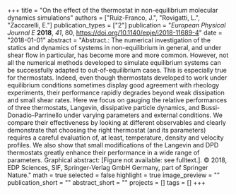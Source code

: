 +++
title = "On the effect of the thermostat in non-equilibrium molecular dynamics simulations"
authors = ["Ruiz-Franco, J.", "Rovigatti, L.", "Zaccarelli, E."]
publication_types = ["2"]
publication = "*European Physical Journal E* **2018**, *41*, 80, https://doi.org/10.1140/epje/i2018-11689-4"
date = "2018-01-01"
abstract = "Abstract.: The numerical investigation of the statics and dynamics of systems in non-equilibrium in general, and under shear flow in particular, has become more and more common. However, not all the numerical methods developed to simulate equilibrium systems can be successfully adapted to out-of-equilibrium cases. This is especially true for thermostats. Indeed, even though thermostats developed to work under equilibrium conditions sometimes display good agreement with rheology experiments, their performance rapidly degrades beyond weak dissipation and small shear rates. Here we focus on gauging the relative performances of three thermostats, Langevin, dissipative particle dynamics, and Bussi-Donadio-Parrinello under varying parameters and external conditions. We compare their effectiveness by looking at different observables and clearly demonstrate that choosing the right thermostat (and its parameters) requires a careful evaluation of, at least, temperature, density and velocity profiles. We also show that small modifications of the Langevin and DPD thermostats greatly enhance their performance in a wide range of parameters. Graphical abstract: [Figure not available: see fulltext.]. © 2018, EDP Sciences, SIF, Springer-Verlag GmbH Germany, part of Springer Nature."
math = true
selected = false
highlight = true
image_preview = ""
publication_short = ""
abstract_short = ""
projects = []
tags = []
+++
